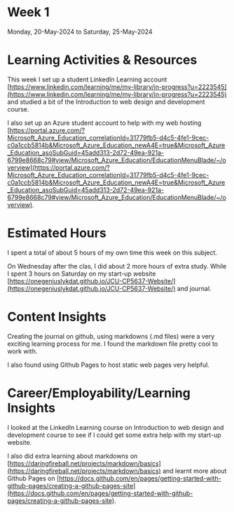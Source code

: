 # Week 1
Monday, 20-May-2024 to Saturday, 25-May-2024

# Learning Activities & Resources
This week I set up a student LinkedIn Learning account [https://www.linkedin.com/learning/me/my-library/in-progress?u=2223545](https://www.linkedin.com/learning/me/my-library/in-progress?u=2223545) and studied a bit of the Introduction to web design and development course.

I also set up an Azure student account to help with my web hosting [https://portal.azure.com/?Microsoft_Azure_Education_correlationId=31779fb5-d4c5-4fe1-9cec-c0a1ccb5814b&Microsoft_Azure_Education_newA4E=true&Microsoft_Azure_Education_asoSubGuid=45add313-2d72-49ea-921a-6799e8668c79#view/Microsoft_Azure_Education/EducationMenuBlade/~/overview](https://portal.azure.com/?Microsoft_Azure_Education_correlationId=31779fb5-d4c5-4fe1-9cec-c0a1ccb5814b&Microsoft_Azure_Education_newA4E=true&Microsoft_Azure_Education_asoSubGuid=45add313-2d72-49ea-921a-6799e8668c79#view/Microsoft_Azure_Education/EducationMenuBlade/~/overview). 

# Estimated Hours
I spent a total of about 5 hours of my own time this week on this subject.

On Wednesday after the clas, I did about 2 more hours of extra study. While I spent 3 hours on Saturday on my start-up website [https://onegeniuslykdat.github.io/JCU-CP5637-Website/](https://onegeniuslykdat.github.io/JCU-CP5637-Website/) and journal.

# Content Insights
Creating the journal on github, using markdowns (.md files) were a very exciting learning process for me. I found the markdown file pretty cool to work with.

I also found using Github Pages to host static web pages very helpful.

# Career/Employability/Learning Insights
I looked at the LinkedIn Learning course on Introduction to web design and development course to see if I could get some extra help with my start-up website.

I also did extra learning about markdowns on [https://daringfireball.net/projects/markdown/basics](https://daringfireball.net/projects/markdown/basics) and learnt more about Github Pages on [https://docs.github.com/en/pages/getting-started-with-github-pages/creating-a-github-pages-site](https://docs.github.com/en/pages/getting-started-with-github-pages/creating-a-github-pages-site).
